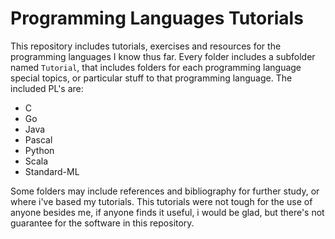 # Programming Languages Tutorials

This repository includes tutorials, exercises and resources for the programming languages I know thus far. Every folder includes a subfolder named `Tutorial`, that includes folders for each programming language special topics, or particular stuff to that programming language. The included PL's are:

* C
* Go
* Java
* Pascal
* Python
* Scala
* Standard-ML

Some folders may include references and bibliography for further study, or where i've based my tutorials. This tutorials were not tough for the use of anyone besides me, if anyone finds it useful, i would be glad, but there's not guarantee for the software in this repository.
